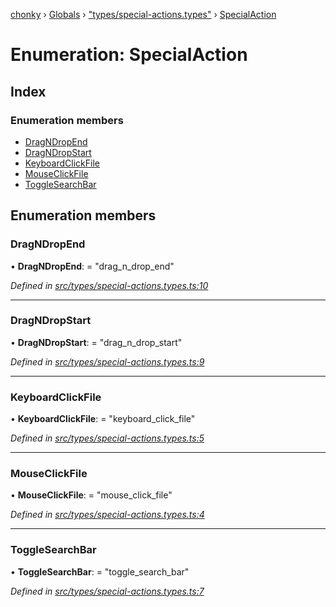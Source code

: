 [chonky](../README.md) › [Globals](../globals.md) › ["types/special-actions.types"](../modules/_types_special_actions_types_.md) › [SpecialAction](_types_special_actions_types_.specialaction.md)

# Enumeration: SpecialAction

## Index

### Enumeration members

* [DragNDropEnd](_types_special_actions_types_.specialaction.md#dragndropend)
* [DragNDropStart](_types_special_actions_types_.specialaction.md#dragndropstart)
* [KeyboardClickFile](_types_special_actions_types_.specialaction.md#keyboardclickfile)
* [MouseClickFile](_types_special_actions_types_.specialaction.md#mouseclickfile)
* [ToggleSearchBar](_types_special_actions_types_.specialaction.md#togglesearchbar)

## Enumeration members

###  DragNDropEnd

• **DragNDropEnd**: = "drag_n_drop_end"

*Defined in [src/types/special-actions.types.ts:10](https://github.com/TimboKZ/Chonky/blob/eb6f214/src/types/special-actions.types.ts#L10)*

___

###  DragNDropStart

• **DragNDropStart**: = "drag_n_drop_start"

*Defined in [src/types/special-actions.types.ts:9](https://github.com/TimboKZ/Chonky/blob/eb6f214/src/types/special-actions.types.ts#L9)*

___

###  KeyboardClickFile

• **KeyboardClickFile**: = "keyboard_click_file"

*Defined in [src/types/special-actions.types.ts:5](https://github.com/TimboKZ/Chonky/blob/eb6f214/src/types/special-actions.types.ts#L5)*

___

###  MouseClickFile

• **MouseClickFile**: = "mouse_click_file"

*Defined in [src/types/special-actions.types.ts:4](https://github.com/TimboKZ/Chonky/blob/eb6f214/src/types/special-actions.types.ts#L4)*

___

###  ToggleSearchBar

• **ToggleSearchBar**: = "toggle_search_bar"

*Defined in [src/types/special-actions.types.ts:7](https://github.com/TimboKZ/Chonky/blob/eb6f214/src/types/special-actions.types.ts#L7)*
